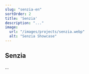 ```yaml
---
slug: "senzia-en"
sortOrder: 2
title: 'Senzia'
description: "..."
image:
  url: "/images/projects/senzia.webp"
  alt: "Senzia Showcase"
---
```


## Senzia

...
